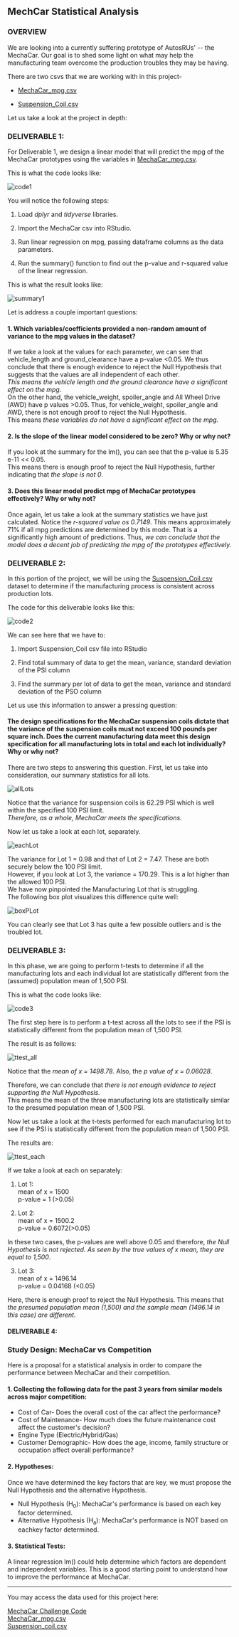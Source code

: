 ## MechCar Statistical Analysis

### OVERVIEW

We are looking into a currently suffering prototype of AutosRUs' -- the MechaCar. Our goal is to shed some light on what may help the manufacturing team overcome the production troubles they may be having.

There are two csvs that we are working with in this project-  

  * [MechaCar_mpg.csv](https://github.com/SoumyaAbraham/MechCar_Statistical_Analysis/blob/main/MechaCar_mpg.csv)  
  
  * [Suspension_Coil.csv](https://github.com/SoumyaAbraham/MechCar_Statistical_Analysis/blob/main/Suspension_Coil.csv)

Let us take a look at the project in depth:

### DELIVERABLE 1:

For Deliverable 1, we design a linear model that will predict the mpg of the MechaCar prototypes using the variables in [MechaCar_mpg.csv](https://github.com/SoumyaAbraham/MechCar_Statistical_Analysis/blob/main/MechaCar_mpg.csv). 

This is what the code looks like:

![code1](https://github.com/SoumyaAbraham/MechCar_Statistical_Analysis/blob/main/Screenshots/deliverable1_code.png)

You will notice the following steps:

1. Load *dplyr* and *tidyverse* libraries.

2. Import the MechaCar csv into RStudio.
	
3. Run linear regression on mpg, passing dataframe columns as the data parameters.  

4. Run the summary() function to find out the p-value and r-squared value of the linear regression. 

This is what the result looks like: 

![summary1](https://github.com/SoumyaAbraham/MechCar_Statistical_Analysis/blob/main/Screenshots/deliverable1_summary.png)  


Let is address a couple important questions:  

#### 1. Which variables/coefficients provided a non-random amount of variance to the mpg values in the dataset?  

If we take a look at the values for each parameter, we can see that vehicle_length and ground_clearance have a p-value <0.05.
We thus conclude that there is enough evidence to reject the Null Hypothesis that suggests that the values are all independent of each other.  
*This means the vehicle length and the ground clearance have a significant effect on the mpg*.  
On the other hand, the vehicle_weight, spoiler_angle and All Wheel Drive (AWD) have p values >0.05.
Thus, for vehicle_weight, spoiler_angle and AWD, there is not enough proof to reject the Null Hypothesis.  
This means *these variables do not have a significant effect on the mpg.* 

#### 2. Is the slope of the linear model considered to be zero? Why or why not?  

If you look at the summary for the lm(), you can see that the p-value is 5.35 e-11 << 0.05.  
This means there is enough proof to reject the Null Hypothesis, further indicating that *the slope is not 0*.  

#### 3. Does this linear model predict mpg of MechaCar prototypes effectively? Why or why not?  

Once again, let us take a look at the summary statistics we have just calculated. Notice the *r-squared value os 0.7149*.
This means approximately 71% if all mpg predictions are determined by this mode. That is a significantly high amount of predictions.
Thus, *we can conclude that the model does a decent job of predicting the mpg of the prototypes effectively.*

### DELIVERABLE 2:

In this portion of the project, we will be using the [Suspension_Coil.csv](https://github.com/SoumyaAbraham/MechCar_Statistical_Analysis/blob/main/Suspension_Coil.csv) dataset to determine if the manufacturing process is consistent across production lots. 

The code for this deliverable looks like this:

![code2](https://github.com/SoumyaAbraham/MechCar_Statistical_Analysis/blob/main/Screenshots/del2_codes.png)

We can see here that we have to:

1. Import Suspension_Coil csv file into RStudio

2. Find total summary of data to get the mean, variance, standard deviation of the PSI column

3. Find the summary per lot of data to get the mean, variance and standard deviation of the PSO column

Let us use this information to answer a pressing question:  

#### The design specifications for the MechaCar suspension coils dictate that the variance of the suspension coils must not exceed 100 pounds per square inch. Does the current manufacturing data meet this design specification for all manufacturing lots in total and each lot individually? Why or why not?

There are two steps to answering this question. 
First, let us take into consideration, our summary statistics for all lots.  

![allLots](https://github.com/SoumyaAbraham/MechCar_Statistical_Analysis/blob/main/Screenshots/deliverable2_summary.png)

Notice that the variance for suspension coils is 62.29 PSI which is well within the specified 100 PSI limit.  
*Therefore, as a whole, MechaCar meets the specifications.*

Now let us take a look at each lot, separately.  

![eachLot](https://github.com/SoumyaAbraham/MechCar_Statistical_Analysis/blob/main/Screenshots/deliverable2_LotSummary.png)

The variance for Lot 1 = 0.98 and that of Lot 2 = 7.47. These are both securely below the 100 PSI limit.  
However, if you look at Lot 3, the variance = 170.29. This is a lot higher than the allowed 100 PSI.  
We have now pinpointed the Manufacturing Lot that is struggling.   
The following box plot visualizes this difference quite well:

![boxPLot](https://github.com/SoumyaAbraham/MechCar_Statistical_Analysis/blob/main/Screenshots/plt2_each.png)

You can clearly see that Lot 3 has quite a few possible outliers and is the troubled lot. 

### DELIVERABLE 3:

In this phase, we are going to perform t-tests to determine if all the manufacturing lots and each individual lot are statistically different from the (assumed) population mean of 1,500 PSI.

This is what the code looks like: 

![code3](https://github.com/SoumyaAbraham/MechCar_Statistical_Analysis/blob/main/Screenshots/del3_codes.png)


The first step here is to perform a t-test across all the lots to see if the PSI is statistically different from the population mean of 1,500 PSI.

The result is as follows:

![ttest_all](https://github.com/SoumyaAbraham/MechCar_Statistical_Analysis/blob/main/Screenshots/deliverable3_ttest_all.png)

Notice that the *mean of x = 1498.78*.
Also, the *p value of x = 0.06028*.

Therefore, we can conclude that *there is not enough evidence to reject supporting the Null Hypothesis.*  
This means the mean of the three manufacturing lots are statistically similar to the presumed population mean of 1,500 PSI.

Now let us take a look at the t-tests performed for each manufacturing lot to see if the PSI is statistically different from the population mean of 1,500 PSI.  

The results are:  

![ttest_each](https://github.com/SoumyaAbraham/MechCar_Statistical_Analysis/blob/main/Screenshots/deliverable3_ttest_each.png)

If we take a look at each on separately:

1. Lot 1:  
mean of x = 1500  
p-value = 1 (>0.05)

2. Lot 2:  
mean of x = 1500.2    
p-value = 0.6072(>0.05)

In these two cases, the p-values are well above 0.05 and therefore, *the Null Hypothesis is not rejected. As seen by the true values of x mean, they are equal to 1,500*.

3. Lot 3:   
mean of x = 1496.14    
p-value = 0.04168 (<0.05)  

Here, there is enough proof to reject the Null Hypothesis. This means that *the presumed population mean (1,500) and the sample mean (1496.14 in this case) are different.*

#### DELIVERABLE 4:

### Study Design: MechaCar vs Competition

Here is a proposal for a statistical analysis in order to compare the performance between MechaCar and their competition.  

#### 1. Collecting the following data for the past 3 years from similar models across major competition:

* Cost of Car- Does the overall cost of the car affect the performance?
* Cost of Maintenance- How much does the future maintenance cost affect the customer's decision?
* Engine Type (Electric/Hybrid/Gas)
* Customer Demographic- How does the age, income, family structure or occupation affect overall performance?
	
#### 2. Hypotheses:  
Once we have determined the key factors that are key, we must propose the Null Hypothesis and the alternative Hypothesis.

* Null Hypothesis (H<sub>0</sub>): MechaCar's performance is based on each key factor determined.
* Alternative Hypothesis (H<sub>a</sub>): MechaCar's performance is NOT based on eachkey factor determined.

#### 3. Statistical Tests:

A linear regression lm() could help determine which factors are dependent and independent variables. 
This is a good starting point to understand how to improve the performance at MechaCar.

---

You may access the data used for this project here:  

[MechaCar Challenge Code](https://github.com/SoumyaAbraham/MechCar_Statistical_Analysis/blob/main/MechaCarChallenge.R)  
[MechaCar_mpg.csv](https://github.com/SoumyaAbraham/MechCar_Statistical_Analysis/blob/main/MechaCar_mpg.csv)  
[Suspension_coil.csv](https://github.com/SoumyaAbraham/MechCar_Statistical_Analysis/blob/main/Suspension_Coil.csv)
